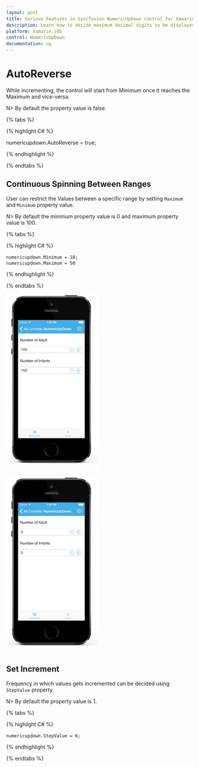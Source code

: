 ```yaml
---
layout: post
title: Various Features in Syncfusion NumericUpDown control for Xamarin.iOS
description: Learn how to decide maximum decimal digits to be displayed, nullable value support, autoreverse, setting range and configuring step value in NumericUpDown
platform: Xamarin.iOS
control: NumericUpDown
documentation: ug
---
```

# AutoReverse

While incrementing, the control will start from Minimum once it reaches the Maximum and vice-versa.

N> By default the property value is false.

{% tabs %}

{% highlight C# %}

numericupdown.AutoReverse = true;

{% endhighlight %}

{% endtabs %}

## Continuous Spinning Between Ranges

User can restrict the Values between a specific range by setting `Maximum` and `Minimum` property value.

N> By default the minimum property value is 0 and maximum property value is 100.

{% tabs %}

{% highlight C# %}

	numericupdown.Minimum = 10;
	numericupdown.Maximum = 50

{% endhighlight %}

{% endtabs %}

![](images/maximum.png)

![](images/minimum.png)

## Set Increment

Frequency in which values gets incremented can be decided using `StepValue` property.

N> By default the property value is 1.

{% tabs %}

{% highlight C# %}

	numericupdown.StepValue = 6;

{% endhighlight %}

{% endtabs %}
